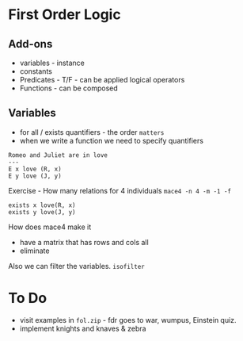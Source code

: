 # First Order Logic
## Add-ons
- variables - instance 
- constants 
- Predicates - T/F - can be applied logical operators
- Functions - can be composed

## Variables
- for all / exists quantifiers - the order `matters`
- when we write a function we need to specify quantifiers

```
Romeo and Juliet are in love
---
E x love (R, x)
E y love (J, y)
```

Exercise - How many relations for 4 individuals
`mace4 -n 4 -m -1 -f`

```
exists x love(R, x)
exists y love(J, y)
```

How does mace4 make it
- have a matrix that has rows and cols all 
- eliminate

Also we can filter the variables. `isofilter`

# To Do
- visit examples in `fol.zip` - fdr goes to war, wumpus, Einstein quiz.
- implement knights and knaves & zebra
